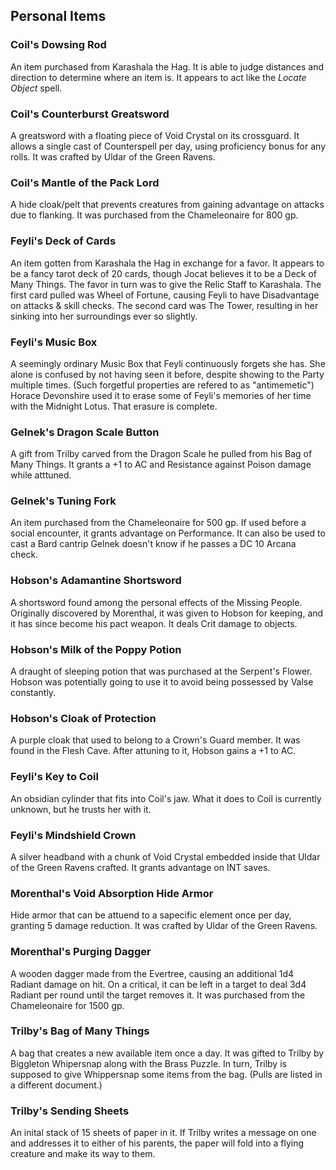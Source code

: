 ## Personal Items

### Coil's Dowsing Rod

An item purchased from Karashala the Hag. It is able to judge distances and direction to determine where an item is. It appears to act like the *Locate Object* spell.

### Coil's Counterburst Greatsword

A greatsword with a floating piece of Void Crystal on its crossguard. It allows a single cast of Counterspell per day, using proficiency bonus for any rolls. It was crafted by Uldar of the Green Ravens.

### Coil's Mantle of the Pack Lord

A hide cloak/pelt that prevents creatures from gaining advantage on attacks due to flanking. It was purchased from the Chameleonaire for 800 gp.

### Feyli's Deck of Cards

An item gotten from Karashala the Hag in exchange for a favor. It appears to be a fancy tarot deck of 20 cards, though Jocat believes it to be a Deck of Many Things. The favor in turn was to give the Relic Staff to Karashala. The first card pulled was Wheel of Fortune, causing Feyli to have Disadvantage on attacks & skill checks. The second card was The Tower, resulting in her sinking into her surroundings ever so slightly.

### Feyli's Music Box

A seemingly ordinary Music Box that Feyli continuously forgets she has. She alone is confused by not having seen it before, despite showing to the Party multiple times. (Such forgetful properties are refered to as "antimemetic") Horace Devonshire used it to erase some of Feyli's memories of her time with the Midnight Lotus. That erasure is complete.

### Gelnek's Dragon Scale Button

A gift from Trilby carved from the Dragon Scale he pulled from his Bag of Many Things. It grants a +1 to AC and Resistance against Poison damage while atttuned.

### Gelnek's Tuning Fork

An item purchased from the Chameleonaire for 500 gp. If used before a social encounter, it grants advantage on Performance. It can also be used to cast a Bard cantrip Gelnek doesn't know if he passes a DC 10 Arcana check.

### Hobson's Adamantine Shortsword

A shortsword found among the personal effects of the Missing People. Originally discovered by Morenthal, it was given to Hobson for keeping, and it has since become his pact weapon. It deals Crit damage to objects.

### Hobson's Milk of the Poppy Potion

A draught of sleeping potion that was purchased at the Serpent's Flower. Hobson was potentially going to use it to avoid being possessed by Valse constantly.

### Hobson's Cloak of Protection

A purple cloak that used to belong to a Crown's Guard member. It was found in the Flesh Cave. After attuning to it, Hobson gains a +1 to AC.

### Feyli's Key to Coil

An obsidian cylinder that fits into Coil's jaw. What it does to Coil is currently unknown, but he trusts her with it.

### Feyli's Mindshield Crown

A silver headband with a chunk of Void Crystal embedded inside that Uldar of the Green Ravens crafted. It grants advantage on INT saves.

### Morenthal's Void Absorption Hide Armor

Hide armor that can be attuend to a sapecific element once per day, granting 5 damage reduction. It was crafted by Uldar of the Green Ravens.

### Morenthal's Purging Dagger

A wooden dagger made from the Evertree, causing an additional 1d4 Radiant damage on hit. On a critical, it can be left in a target to deal 3d4 Radiant per round until the target removes it. It was purchased from the Chameleonaire for 1500 gp.

### Trilby's Bag of Many Things

A bag that creates a new available item once a day. It was gifted to Trilby by Biggleton Whipersnap along with the Brass Puzzle. In turn, Trilby is supposed to give Whippersnap some items from the bag. (Pulls are listed in a different document.)

### Trilby's Sending Sheets

An inital stack of 15 sheets of paper in it. If Trilby writes a message on one and addresses it to either of his parents, the paper will fold into a flying creature and make its way to them.